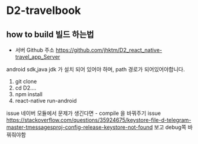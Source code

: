 # D2-travelbook

## how to build 빌드 하는법

* 서버 Github 주소
https://github.com/jhktm/D2_react_native-travel_app_Server

android sdk,java jdk 가 설치 되어 있어야 하며, path 경로가 되어있어야합니다.


1. git clone 
2. cd D2....
3. npm install 
4. react-native run-android



issue 네이버 모듈에서 문제가 생긴다면 - compile 을 바꿔주기
issue https://stackoverflow.com/questions/35924675/keystore-file-d-telegram-master-tmessagesproj-config-release-keystore-not-found 
  보고 debug쪽 바꿔줘야함
